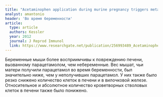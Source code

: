 ```yaml
---
title: "Acetaminophen application during murine pregnancy triggers metabolic and immunological changes in dams and impairs fetal development"
analyst: amantonio
header: 'Во время беременности'
article:
  type: article
  authors: Kessler
  year: 2012
  journal: J Reprod Immunol
  link: https://www.researchgate.net/publication/256993489_Acetaminophen_application_during_murine_pregnancy_triggers_metabolic_and_immunological_changes_in_dams_and_impairs_fetal_development
---
```


Беременные мыши более восприимчивы к повреждению печени, вызванному парацетамолом, чем небеременные. Вес мышат, чьи матери получили парацетамол во время беременности, был значительно ниже, чем у неполучивших парацетамол. У них также было резко снижено количество клеток в печени и в вилочковой железе. Относительное и абсолютное количество кроветворных стволовых клеток в печени также было понижено.
